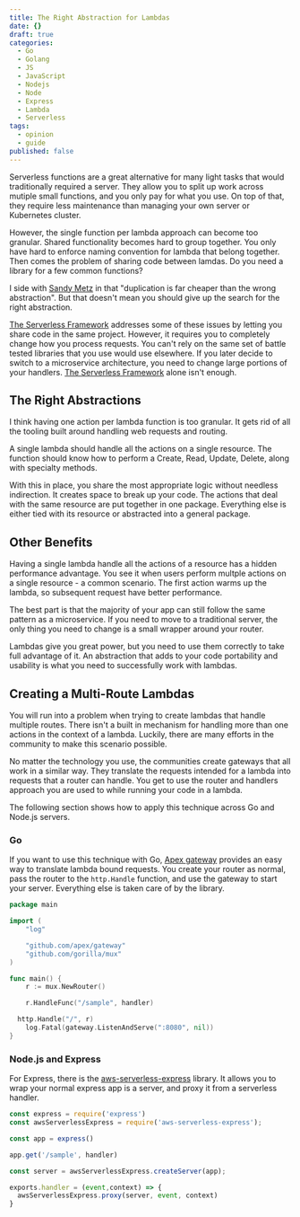 ```yaml
---
title: The Right Abstraction for Lambdas
date: {}
draft: true
categories:
  - Go
  - Golang
  - JS
  - JavaScript
  - Nodejs
  - Node
  - Express
  - Lambda
  - Serverless
tags:
  - opinion
  - guide
published: false
---
```


Serverless functions are a great alternative for many light tasks that would
traditionally required a server. They allow you to split up work across
mutiple small functions, and you only pay
for what you use. On top of that, they require less maintenance than managing your own
server or Kubernetes cluster.

However, the single function per lambda approach can become too granular. Shared
functionality becomes hard to group together. You only have hard to enforce naming convention
for lambda that belong together. Then comes the problem of sharing code between lamdas. Do you need a library for a few common functions?

I side with [Sandy
Metz](https://www.sandimetz.com/blog/2016/1/20/the-wrong-abstraction) in that
"duplication is far cheaper than the wrong abstraction". But that doesn't mean
you should give up the search for the right abstraction.

[The Serverless Framework](https://serverless.com/) addresses some of these issues by letting you share code in the same project. However, it requires you to completely change how you process
requests. You can't rely on the same set of battle tested libraries that you
use would use elsewhere. If you later decide to switch to a microservice
architecture, you need to change large portions of your handlers. [The Serverless 
Framework](https://serverless.com/) alone isn't enough.

## The Right Abstractions

I think having one action per lambda function is too granular. It
gets rid of all the tooling built around handling web requests and routing. 

A single lambda should handle all the actions on a single resource. The
function should know how to perform a Create, Read, Update, Delete, along with specialty methods.

With this in place, you share the most appropriate logic without needless
indirection. It creates space to break up your code. The actions that
deal with the same resource are put together in one package. Everything else is
either tied with its resource or abstracted into a general package.

## Other Benefits

Having a single lambda handle all the actions of a resource has a hidden
performance advantage. You see it when users perform multple actions on a single resource - a common scenario. The first action warms up the lambda, so subsequent request have better performance.

The best part is that the majority of your app can still follow the same pattern as
a microservice. If you need to move to a traditional server, the only thing you
need to change is a small wrapper around your router.

Lambdas give you great power, but you need to use them correctly to take
full advantage of it. An abstraction that adds to your code portability and
usability is what you need to successfully work with lambdas.

## Creating a Multi-Route Lambdas

You will run into a problem when trying to create lambdas that handle multiple
routes. There isn't a built in mechanism for handling more than one actions in the
context of a lambda. Luckily, there are many efforts in the community to make
this scenario possible.

No matter the technology you use, the communities create gateways that all work in a similar way.
They translate the requests intended for a lambda into requests
that a router can handle. You get to use the router and handlers
approach you are used to while running your code in a lambda.

The following section shows how to apply this technique across Go and Node.js
servers.

### Go

If you want to use this technique with Go, [Apex gateway](https://github.com/apex/gateway) provides an easy way to translate lambda bound requests. You create your router as normal, pass the router to the `http.Handle` function, and use the gateway to start your server. Everything
else is taken care of by the library.

```go
package main

import (
	"log"

	"github.com/apex/gateway"
	"github.com/gorilla/mux"
)

func main() {
	r := mux.NewRouter()

	r.HandleFunc("/sample", handler)

  http.Handle("/", r)
	log.Fatal(gateway.ListenAndServe(":8080", nil))
}
```

### Node.js and Express

For Express, there is the [aws-serverless-express](https://github.com/awslabs/aws-serverless-express) library. It allows you to wrap your normal express app is a server, and proxy it from a serverless handler.

```javascript
const express = require('express')
const awsServerlessExpress = require('aws-serverless-express');

const app = express()

app.get('/sample', handler)

const server = awsServerlessExpress.createServer(app);

exports.handler = (event,context) => {
  awsServerlessExpress.proxy(server, event, context)
}
```

